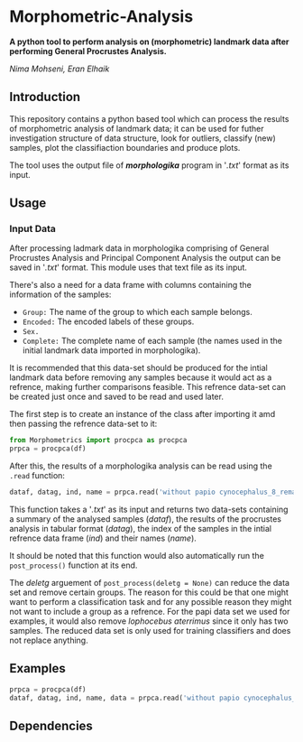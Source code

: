 # Morphometric-Analysis

**A python tool to perform analysis on (morphometric) landmark data after performing General Procrustes Analysis.**

*Nima Mohseni, Eran Elhaik*


## Introduction

  This repository contains a python based tool which can process the results of morphometric analysis of landmark data; it can be used for futher investigation structure of data structure, look for outliers, classify (new) samples, plot the classifiaction boundaries and produce plots.

The tool uses the output file of ***morphologika*** program in '*.txt*' format as its input.

## Usage

### Input Data

  After processing ladmark data in morphologika comprising of General Procrustes Analysis and Principal Component Analysis the output can be saved in '*.txt*' format. This module uses that text file as its input.
  
 There's also a need for a data frame with columns containing the information of the samples:
 
* `Group:` The name of the group to which each sample belongs.
* `Encoded:` The encoded labels of these groups.
* `Sex.`
* `Complete:` The complete name of each sample (the names used in the initial landmark data imported in morphologika).

It is recommended that this data-set should be produced for the intial landmark data before removing any samples because it would act as a refrence, making further comparisons feasible.
This refrence data-set can be created just once and saved to be read and used later.

The first step is to create an instance of the class after importing it amd then passing the refrence data-set to it:

```python
from Morphometrics import procpca as procpca
prpca = procpca(df)
```

After this, the results of a morphologika analysis can be read using the `.read` function:

```python
dataf, datag, ind, name = prpca.read('without papio cynocephalus_8_remains.txt')
```
This function takes a '*.txt*' as its input and returns two data-sets containing a summary of the analysed samples (*dataf*), the results of the procrustes analysis in tabular format (*datag*), the index of the samples in the intial refrence data frame (*ind*) and their names (*name*).

It should be noted that this function would also automatically run the `post_process()` function at its end.

The *deletg* arguement of `post_process(deletg = None)` can reduce the data set and remove certain groups. The reason for this could be that one might want to perform a classification task and for any possible reason they might not want to include a group as a refrence. For the papi data set we used for examples, it would also remove *lophocebus aterrimus* since it only has two samples. The reduced data set is only used for training classifiers and does not replace anything.

## Examples

```python
prpca = procpca(df)
dataf, datag, ind, name, data = prpca.read('without papio cynocephalus_8_remains.txt')
```


## Dependencies
